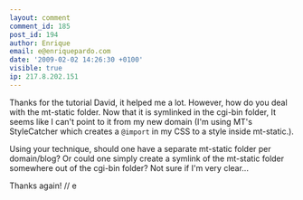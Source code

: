 ```yaml
---
layout: comment
comment_id: 185
post_id: 194
author: Enrique
email: e@enriquepardo.com
date: '2009-02-02 14:26:30 +0100'
visible: true
ip: 217.8.202.151
---
```

Thanks for the tutorial David, it helped me a lot.
However, how do you deal with the mt-static folder. Now that it is symlinked in the cgi-bin folder, It seems like I can't point to it from my new domain (I'm using MT's StyleCatcher which creates a <code>@import</code> in my CSS to a style inside mt-static.).

Using your technique, should one have a separate mt-static folder per domain/blog? Or could one simply create a symlink of the mt-static folder somewhere out of the cgi-bin folder? Not sure if I'm very clear...

Thanks again! // e
